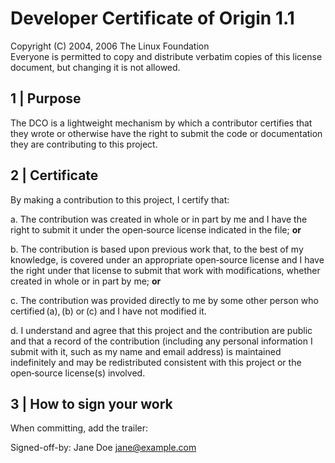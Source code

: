 # Developer Certificate of Origin 1.1

Copyright (C) 2004, 2006 The Linux Foundation  
Everyone is permitted to copy and distribute verbatim copies of this
license document, but changing it is not allowed.

## 1 | Purpose
The DCO is a lightweight mechanism by which a contributor certifies that
they wrote or otherwise have the right to submit the code or documentation
they are contributing to this project.

## 2 | Certificate
By making a contribution to this project, I certify that:

a. The contribution was created in whole or in part by me and I have the
   right to submit it under the open‑source license indicated in the file; **or**

b. The contribution is based upon previous work that, to the best of my
   knowledge, is covered under an appropriate open‑source license and I
   have the right under that license to submit that work with
   modifications, whether created in whole or in part by me; **or**

c. The contribution was provided directly to me by some other person who
   certified (a), (b) or (c) and I have not modified it.

d. I understand and agree that this project and the contribution are
   public and that a record of the contribution (including any personal
   information I submit with it, such as my name and email address) is
   maintained indefinitely and may be redistributed consistent with this
   project or the open‑source license(s) involved.

## 3 | How to sign your work
When committing, add the trailer:

Signed-off-by: Jane Doe <jane@example.com>
